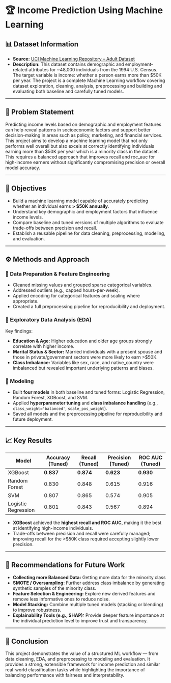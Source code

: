 # 🏆 Income Prediction Using Machine Learning  

## 📊 Dataset Information  
- **Source:** [UCI Machine Learning Repository – Adult Dataset](https://archive.ics.uci.edu/ml/datasets/adult)  
- **Description:** This dataset contains demographic and employment-related attributes for ~48,000 individuals from the 1994 U.S. Census. The target variable is income: whether a person earns more than \$50K per year. The project is a complete Machine Learning workflow covering dataset exploration, cleaning, analysis, preprocessing and building and evaluating both baseline and carefully tuned models.  

---

## 🎯 Problem Statement 
Predicting income levels based on demographic and employment features can help reveal patterns in socioeconomic factors and support better decision-making in areas such as policy, marketing, and financial services. This project aims to develop a machine learning model that not only performs well overall but also excels at correctly identifying individuals earning more than $50K per year which is a minority class in the dataset. This requires a balanced approach that improves recall and roc_auc for high-income earners without significantly compromising precision or overall model accuracy.  

---

## 📝 Objectives  
- Build a machine learning model capable of accurately predicting whether an individual earns **> \$50K annually**.  
- Understand key demographic and employment factors that influence income levels.  
- Compare baseline and tuned versions of multiple algorithms to evaluate trade-offs between precision and recall.  
- Establish a reusable pipeline for data cleaning, preprocessing, modeling, and evaluation.  

---

## ⚙️ Methods and Approach  

### 🔹 Data Preparation & Feature Engineering  
- Cleaned missing values and grouped sparse categorical variables.  
- Addressed outliers (e.g., capped hours-per-week).  
- Applied encoding for categorical features and scaling where appropriate.  
- Created a full preprocessing pipeline for reproducibility and deployment.  

### 🔹 Exploratory Data Analysis (EDA)  
Key findings:  
- **Education & Age:** Higher education and older age groups strongly correlate with higher income.  
- **Marital Status & Sector:** Married individuals with a present spouse and those in private/government sectors were more likely to earn >\$50K.  
- **Class Imbalance:** Variables like sex, race, and native_country were imbalanced but revealed important underlying patterns and biases.  

### 🔹 Modeling  
- Built **four models** in both baseline and tuned forms: Logistic Regression, Random Forest, XGBoost, and SVM.  
- Applied **hyperparameter tuning** and **class imbalance handling** (e.g., `class_weight='balanced'`, `scale_pos_weight`).  
- Saved all models and the preprocessing pipeline for reproducibility and future deployment.  

---

## 📈 Key Results  

| Model | Accuracy (Tuned) | Recall (Tuned) | Precision (Tuned) | ROC AUC (Tuned) |
|-------|-----------------|---------------|----------------|----------------|
| XGBoost | **0.837** | **0.874** | **0.623** | **0.930** |
| Random Forest | 0.830 | 0.848 | 0.615 | 0.916 |
| SVM | 0.807 | 0.865 | 0.574 | 0.905 |
| Logistic Regression | 0.801 | 0.843 | 0.567 | 0.894 |




- **XGBoost** achieved the **highest recall and ROC AUC**, making it the best at identifying high-income individuals.  
- Trade-offs between precision and recall were carefully managed; improving recall for the >\$50K class required accepting slightly lower precision.  

---

## 🚀 Recommendations for Future Work  
- **Collecting more Balanced Data:** Getting more data for the minority class
- **SMOTE / Oversampling:** Further address class imbalance by generating synthetic samples of the minority class.  
- **Feature Selection & Engineering:** Explore new derived features and remove less informative ones to reduce noise.  
- **Model Stacking:** Combine multiple tuned models (stacking or blending) to improve robustness.  
- **Explainability Tools (e.g., SHAP):** Provide deeper feature importance at the individual prediction level to improve trust and transparency.  

---

## 🏁 Conclusion  
This project demonstrates the value of a structured ML workflow — from data cleaning, EDA, and preprocessing to modeling and evaluation. It provides a strong, extensible framework for income prediction and similar real-world classification tasks while highlighting the importance of balancing performance with fairness and interpretability.  

